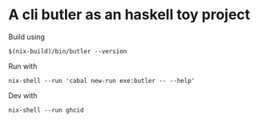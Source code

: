 # A cli butler as an haskell toy project

Build using

```
$(nix-build)/bin/butler --version
```

Run with

```
nix-shell --run 'cabal new-run exe:butler -- --help'
```

Dev with

```
nix-shell --run ghcid
```
